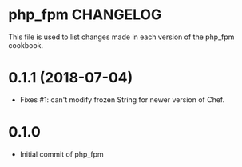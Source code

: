 # php_fpm CHANGELOG

This file is used to list changes made in each version of the php_fpm cookbook.

# 0.1.1 (2018-07-04)

- Fixes #1: can't modify frozen String for newer version of Chef.

# 0.1.0

- Initial commit of php_fpm
